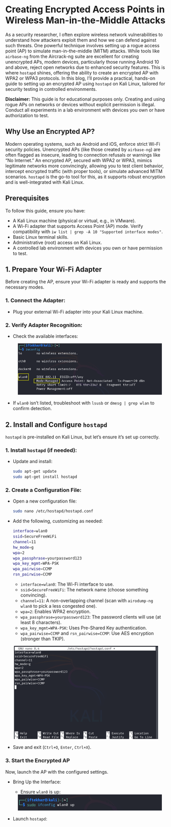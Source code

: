 # Creating Encrypted Access Points in Wireless Man-in-the-Middle Attacks

As a security researcher, I often explore wireless network vulnerabilities to understand how attackers exploit them and how we can defend against such threats. One powerful technique involves setting up a rogue access point (AP) to simulate man-in-the-middle (MITM) attacks. While tools like `airbase-ng` from the Aircrack-ng suite are excellent for creating unencrypted APs, modern devices, particularly those running Android 10 and above, reject open networks due to enhanced security features. This is where `hostapd` shines, offering the ability to create an encrypted AP with WPA2 or WPA3 protocols. In this blog, I’ll provide a practical, hands-on guide to setting up an encrypted AP using `hostapd` on Kali Linux, tailored for security testing in controlled environments.

**Disclaimer:** This guide is for educational purposes only. Creating and using rogue APs on networks or devices without explicit permission is illegal. Conduct all experiments in a lab environment with devices you own or have authorization to test.

## Why Use an Encrypted AP?

Modern operating systems, such as Android and iOS, enforce strict Wi-Fi security policies. Unencrypted APs (like those created by `airbase-ng`) are often flagged as insecure, leading to connection refusals or warnings like “No Internet.” An encrypted AP, secured with WPA2 or WPA3, mimics legitimate networks more convincingly, allowing you to test client behavior, intercept encrypted traffic (with proper tools), or simulate advanced MITM scenarios. `hostapd` is the go-to tool for this, as it supports robust encryption and is well-integrated with Kali Linux.

## Prerequisites

To follow this guide, ensure you have:

- A Kali Linux machine (physical or virtual, e.g., in VMware).
- A Wi-Fi adapter that supports Access Point (AP) mode. Verify compatibility with `iw list | grep -A 10 "Supported interface modes"`.
- Basic Linux terminal skills.
- Administrative (root) access on Kali Linux.
- A controlled lab environment with devices you own or have permission to test.

## 1. Prepare Your Wi-Fi Adapter

Before creating the AP, ensure your Wi-Fi adapter is ready and supports the necessary modes.

### 1. Connect the Adapter:

- Plug your external Wi-Fi adapter into your Kali Linux machine.

### 2. Verify Adapter Recognition:

- Check the available interfaces:

   <div style="text-align: center;">
     <img src="assets/images/1.png" width="450">
   </div>

- If `wlan0` isn’t listed, troubleshoot with `lsusb` or `dmesg | grep wlan` to confirm detection.

## 2. Install and Configure `hostapd`

`hostapd` is pre-installed on Kali Linux, but let’s ensure it’s set up correctly.

### 1. Install `hostapd` (if needed):

- Update and install:

  ```bash
  sudo apt-get update
  sudo apt-get install hostapd
  ```

### 2. Create a Configuration File:

- Open a new configuration file:

  ```bash
  sudo nano /etc/hostapd/hostapd.conf
  ```
- Add the following, customizing as needed:

  ```bash
  interface=wlan0
  ssid=SecureFreeWiFi
  channel=11
  hw_mode=g
  wpa=2
  wpa_passphrase=yourpassword123
  wpa_key_mgmt=WPA-PSK
  wpa_pairwise=CCMP
  rsn_pairwise=CCMP
  ```
   - `interface=wlan0`: The Wi-Fi interface to use.
   - `ssid=SecureFreeWiFi`: The network name (choose something convincing).
   - `channel=11`: A non-overlapping channel (scan with `airodump-ng wlan0` to pick a less congested one).
   - `wpa=2`: Enables WPA2 encryption.
   - `wpa_passphrase=yourpassword123`: The password clients will use (at least 8 characters).
   - `wpa_key_mgmt=WPA-PSK`: Uses Pre-Shared Key authentication.
   - `wpa_pairwise=CCMP` and `rsn_pairwise=CCMP`: Use AES encryption (stronger than TKIP).

<div style="text-align: center;">
<img src="assets/images/2.png" width="450">
</div> 

- Save and exit (`Ctrl+O`, `Enter`, `Ctrl+X`).
  
### 3. Start the Encrypted AP

Now, launch the AP with the configured settings.

- Bring Up the Interface:

   - Ensure `wlan0` is up:

   <div style="text-align: center;">
   <img src="assets/images/3.png" width="450">
   </div> 

- Launch `hostapd`:

      
